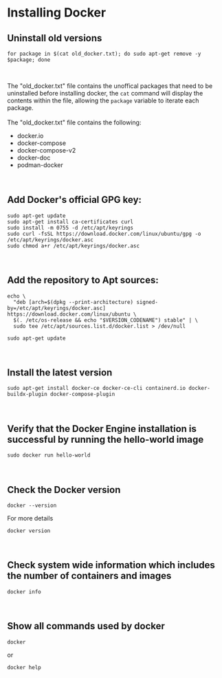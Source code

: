 # Installing Docker


## Uninstall old versions
```
for package in $(cat old_docker.txt); do sudo apt-get remove -y $package; done
```

<br>

The "old_docker.txt" file contains the unoffical packages that need to be uninstalled before installing docker, the `cat` command will display the contents within the file, allowing the `package` variable to iterate each package.
<br>
<br>
The "old_docker.txt" file contains the following:

- docker.io
- docker-compose
- docker-compose-v2
- docker-doc
- podman-docker

<br>

## Add Docker's official GPG key:
```
sudo apt-get update
sudo apt-get install ca-certificates curl
sudo install -m 0755 -d /etc/apt/keyrings
sudo curl -fsSL https://download.docker.com/linux/ubuntu/gpg -o /etc/apt/keyrings/docker.asc
sudo chmod a+r /etc/apt/keyrings/docker.asc
```

<br>

## Add the repository to Apt sources:
```
echo \
  "deb [arch=$(dpkg --print-architecture) signed-by=/etc/apt/keyrings/docker.asc] https://download.docker.com/linux/ubuntu \
  $(. /etc/os-release && echo "$VERSION_CODENAME") stable" | \
  sudo tee /etc/apt/sources.list.d/docker.list > /dev/null

sudo apt-get update
```

<br>

## Install the latest version
```
sudo apt-get install docker-ce docker-ce-cli containerd.io docker-buildx-plugin docker-compose-plugin
```

<br>

## Verify that the Docker Engine installation is successful by running the hello-world image
```
sudo docker run hello-world
```

<br>

## Check the Docker version
```
docker --version
```

For more details
```
docker version
```

<br>

## Check system wide information which includes the number of containers and images
```
docker info
```

<br>

## Show all commands used by docker
```
docker
```
or
```
docker help
```

